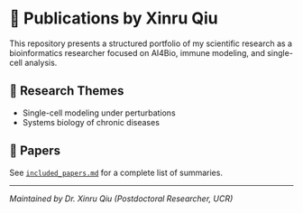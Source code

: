 # 🧬 Publications by Xinru Qiu

This repository presents a structured portfolio of my scientific research as a bioinformatics researcher focused on AI4Bio, immune modeling, and single-cell analysis.

## 🧠 Research Themes
- Single-cell modeling under perturbations
- Systems biology of chronic diseases

## 📂 Papers
See [`included_papers.md`](included_papers.md) for a complete list of summaries.

---

*Maintained by Dr. Xinru Qiu (Postdoctoral Researcher, UCR)*  
